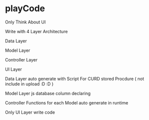 # playCode

Only Think About UI

Write with 4 Layer Architecture

Data Layer

Model Layer

Controller Layer

UI Layer

Data Layer auto generate with Script For CURD stored Procdure ( not include in upload :D :D )

Model Layer js database column declaring 

Controller Functions for each Model auto generate in runtime 

Only UI Layer write code
